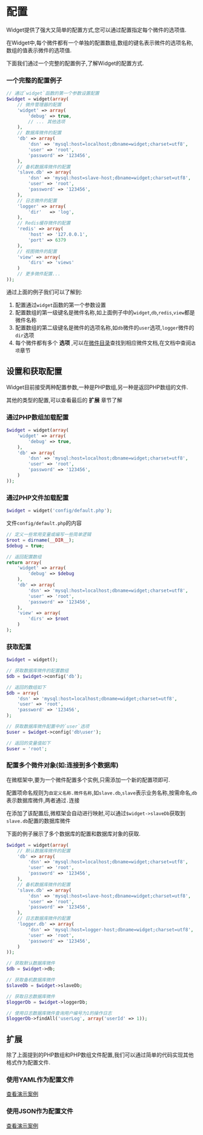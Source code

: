 # 配置

Widget提供了强大又简单的配置方式,您可以通过配置指定每个微件的选项值.

在Widget中,每个微件都有一个单独的配置数组,数组的键名表示微件的选项名称,数组的值表示微件的选项值.

下面我们通过一个完整的配置例子,了解Widget的配置方式.

### 一个完整的配置例子

```php
// 通过`widget`函数的第一个参数设置配置
$widget = widget(array(
    // 微件管理器的配置
    'widget' => array(
        'debug' => true,
        // ... 其他选项
    ),
    // 数据库微件的配置
    'db' => array(
        'dsn' => 'mysql:host=localhost;dbname=widget;charset=utf8',
        'user' => 'root',
        'password' => '123456',
    ),
    // 备机数据库微件的配置
    'slave.db' => array(
        'dsn' => 'mysql:host=slave-host;dbname=widget;charset=utf8',
        'user' => 'root',
        'password' => '123456',
    ),
    // 日志微件的配置
    'logger' => array(
        'dir'   => 'log',
    ),
    // Redis缓存微件的配置
    'redis' => array(
        'host' => '127.0.0.1',
        'port' => 6379
    ),
    // 视图微件的配置
    'view' => array(
        'dirs' => 'views'
    )
    // 更多微件配置...
));
```

通过上面的例子我们可以了解到:

1. 配置通过`widget`函数的第一个参数设置
2. 配置数组的第一级键名是微件名称,如上面例子中的`widget`,`db`,`redis`,`view`都是微件名称
3. 配置数组的第二级键名是微件的选项名称,如`db`微件的`user`选项,`logger`微件的`dir`选项
4. 每个微件都有多个 **选项** ,可以在[微件目录](README.md)查找到相应微件文档,在文档中查阅`选项`章节

## 设置和获取配置

Widget目前接受两种配置参数,一种是PHP数组,另一种是返回PHP数组的文件.

其他的类型的配置,可以查看最后的 **扩展** 章节了解

### 通过PHP数组加载配置

```php
$widget = widget(array(
    'widget' => array(
        'debug' => true,
    ),
    'db' => array(
        'dsn' => 'mysql:host=localhost;dbname=widget;charset=utf8',
        'user' => 'root',
        'password' => '123456',
    )
));
```

### 通过PHP文件加载配置

```php
$widget = widget('config/default.php');
```

文件`config/default.php`的内容

```php
// 定义一些常用变量或编写一些简单逻辑
$root = dirname(__DIR__);
$debug = true;

// 返回配置数组
return array(
    'widget' => array(
        'debug' => $debug
    ),
    'db' => array(
        'dsn' => 'mysql:host=localhost;dbname=widget;charset=utf8',
        'user' => 'root',
        'password' => '123456',
    ),
    'view' => array(
        'dirs' => $root
    )
);
```

### 获取配置

```php
$widget = widget();

// 获取数据库微件的配置数组
$db = $widget->config('db');

// 返回的数组如下
$db = array(
    'dsn' => 'mysql:host=localhost;dbname=widget;charset=utf8',
    'user' => 'root',
    'password' => '123456',
);

// 获取数据库微件配置中的`user`选项
$user = $widget->config('db\user');

// 返回的变量值如下
$user = 'root';
```

### 配置多个微件对象(如:连接到多个数据库)

在微框架中,要为一个微件配置多个实例,只需添加一个新的配置项即可.

配置项命名规则为`自定义名称.微件名称`,如`slave.db`,`slave`表示业务名称,按需命名,`db`表示数据库微件,两者通过`.`连接

在添加了该配置后,微框架会自动进行映射,可以通过`$widget->slaveDb`获取到`slave.db`配置的数据库微件

下面的例子展示了多个数据库的配置和数据库对象的获取.

```php
$widget = widget(array(
    // 默认数据库微件的配置
    'db' => array(
        'dsn' => 'mysql:host=localhost;dbname=widget;charset=utf8',
        'user' => 'root',
        'password' => '123456',
    ),
    // 备机数据库微件的配置
    'slave.db' => array(
        'dsn' => 'mysql:host=slave-host;dbname=widget;charset=utf8',
        'user' => 'root',
        'password' => '123456',
    ),
    // 日志数据库微件的配置
    'logger.db' => array(
        'dsn' => 'mysql:host=logger-host;dbname=widget;charset=utf8',
        'user' => 'root',
        'password' => '123456',
    )
));

// 获取默认数据库微件
$db = $widget->db;

// 获取备机数据库微件
$slaveDb = $widget->slaveDb;

// 获取日志数据库微件
$loggerDb = $widget->loggerDb;

// 使用日志数据库微件查询用户编号为1的操作日志
$loggerDb->findAll('userLog', array('userId' => 1));
```

## 扩展

除了上面提到的PHP数组和PHP数组文件配置,我们可以通过简单的代码实现其他格式作为配置文件.

### 使用YAML作为配置文件

[查看演示案例](../../../demos/using-yaml-as-widget-configuration)

### 使用JSON作为配置文件

[查看演示案例](../../../demos/using-json-as-widget-configuration)